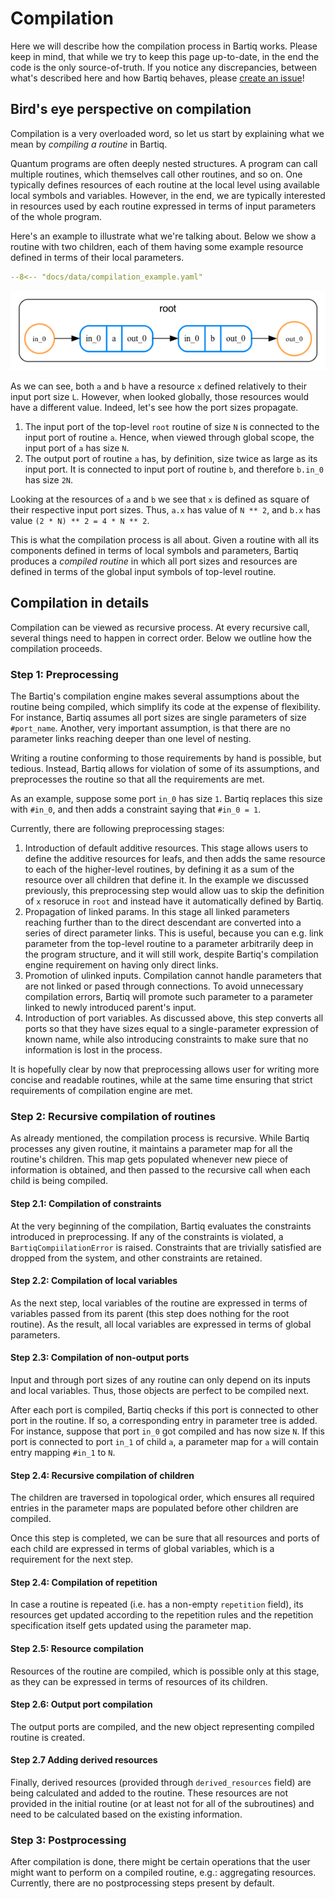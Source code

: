 # Compilation

Here we will describe how the compilation process in Bartiq works.
Please keep in mind, that while we try to keep this page up-to-date, in the end the code is the only source-of-truth. If you notice any discrepancies, between what's described here and how Bartiq behaves, please [create an issue](https://github.com/PsiQ/bartiq/issues)!

## Bird's eye perspective on compilation

Compilation is a very overloaded word, so let us start by explaining what we mean by *compiling a routine* in Bartiq.

Quantum programs are often deeply nested structures. A program can call multiple routines, which themselves call other routines, and so on. One typically defines resources of each routine at the local level using available local symbols and variables. However, in the end, we are typically interested in resources used by each routine expressed in terms of input parameters of the whole program.

Here's an example to illustrate what we're talking about. Below we show a routine with
two children, each of them having some example resource defined in terms of their local parameters.


```yaml
--8<-- "docs/data/compilation_example.yaml"
```

![example routine](../images/compilation_example.png)


As we can see, both `a` and `b` have a resource `x` defined relatively to their input port size `L`. However, when
looked globally, those resources would have a different value. Indeed, let's see how the port sizes propagate.

1. The input port of the top-level `root` routine of size `N` is connected to the input port of routine `a`. Hence,
   when viewed through global scope, the input port of `a` has size `N`.
2. The output port of routine `a` has, by definition, size twice as large as its input port. It is connected to input port
   of routine `b`, and therefore `b.in_0` has size `2N`.

Looking at the resources of `a` and `b` we see that `x` is defined as square of their respective input port sizes. Thus,
`a.x` has value of `N ** 2`, and `b.x` has value `(2 * N) ** 2 = 4 * N ** 2`.

This is what the compilation process is all about. Given a routine with all its components defined in terms of local symbols
and parameters, Bartiq produces a *compiled routine* in which all port sizes and resources are defined in terms
of the global input symbols of top-level routine.


## Compilation in details

Compilation can be viewed as recursive process. At every recursive call, several things need to happen in correct order.
Below we outline how the compilation proceeds.

### Step 1: Preprocessing

The Bartiq's compilation engine makes several assumptions about the routine being compiled, which simplify its code
at the expense of flexibility. For instance, Bartiq assumes all port sizes are single parameters of size `#port_name`.
Another, very important assumption, is that there are no parameter links reaching deeper than one level of nesting.

Writing a routine conforming to those requirements by hand is possible, but tedious. Instead, Bartiq allows for
violation of some of its assumptions, and preprocesses the routine so that all the requirements are met.

As an example, suppose some port `in_0` has size `1`. Bartiq replaces this size with `#in_0`, and then adds a
constraint saying that `#in_0 = 1`.


Currently, there are following preprocessing stages:

1. Introduction of default additive resources. This stage allows users to define the additive resources for leafs,
   and then adds the same resource to each of the higher-level routines, by defining it as a sum of the resource over all children that define it.
   In the example we discussed previously, this preprocessing step would allow uas to skip the definition of
   `x` resoruce in `root` and instead have it automatically defined by Bartiq.
2. Propagation of linked params. In this stage all linked parameters reaching further than to the direct
   descendant are converted into a series of direct parameter links. This is useful, because you can e.g.
   link parameter from the top-level routine to a parameter arbitrarily deep in the program structure,
   and it will still work, despite Bartiq's compilation engine requirement on having only direct links.
3. Promotion of ulinked inputs. Compilation cannot handle parameters that are not linked or pased through
   connections. To avoid unnecessary compilation errors, Bartiq will promote such parameter to a parameter
   linked to newly introduced parent's input.
4. Introduction of port variables. As discussed above, this step converts all ports so that they have sizes
   equal to a single-parameter expression of known name, while also introducing constraints to make sure
   that no information is lost in the process.

It is hopefully clear by now that preprocessing allows user for writing more concise and readable routines, while at the same time
ensuring that strict requirements of compilation engine are met.

### Step 2: Recursive compilation of routines

As already mentioned, the compilation process is recursive. While Bartiq processes any given routine, it
maintains a parameter map for all the routine's children. This map gets populated whenever new piece of
information is obtained, and then passed to the recursive call when each child is being compiled.

#### Step 2.1: Compilation of constraints

At the very beginning of the compilation, Bartiq evaluates the constraints introduced in preprocessing. If any
of the constraints is violated, a `BartiqCompiilationError` is raised. Constraints that are trivially satisfied
are dropped from the system, and other constraints are retained.

#### Step 2.2: Compilation of local variables

As the next step, local variables of the routine are expressed in terms of variables passed from its parent (this
step does nothing for the root routine). As the result, all local variables are expressed in terms of global
parameters.

#### Step 2.3: Compilation of non-output ports

Input and through port sizes of any routine can only depend on its inputs and local variables. Thus, those objects
are perfect to be compiled next.

After each port is compiled, Bartiq checks if this port is connected to other port in the routine. If so, a
corresponding entry in parameter tree is added. For instance, suppose that port `in_0` got compiled and has now
size `N`. If this port is connected to port `in_1` of child `a`, a parameter map for `a` will contain entry
mapping `#in_1` to `N`.


#### Step 2.4: Recursive compilation of children

The children are traversed in topological order, which ensures all required entries in the parameter maps are
populated before other children are compiled.

Once this step is completed, we can be sure that all resources and ports of each child are expressed in terms
of global variables, which is a requirement for the next step.

#### Step 2.4: Compilation of repetition

In case a routine is repeated (i.e. has a non-empty `repetition` field), its resources get updated according 
to the repetition rules and the repetition specification itself gets updated using  the parameter map.

#### Step 2.5: Resource compilation

Resources of the routine are compiled, which is possible only at this stage, as they can be expressed in terms
of resources of its children.

#### Step 2.6: Output port compilation

The output ports are compiled, and the new object representing compiled routine is created.

#### Step 2.7 Adding derived resources

Finally, derived resources (provided through `derived_resources` field) are being calculated and added to the routine. These resources are not provided in the initial routine (or at least not for all of the subroutines) and need to be calculated based on the existing information.

### Step 3: Postprocessing

After compilation is done, there might be certain operations that the user might want to perform on a compiled routine, e.g.: aggregating resources.
Currently, there are no postprocessing steps present by default.